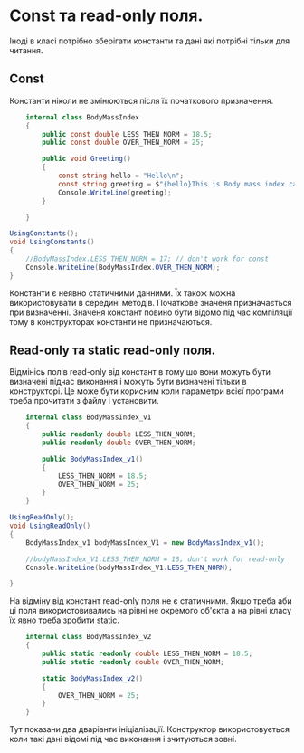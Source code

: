 # Const та read-only поля.

Іноді в класі потрібно зберігати константи та дані які потрібні тільки для читання.

## Const
Константи ніколи не змінюються після їх початкового призначення.
```cs
    internal class BodyMassIndex
    {
        public const double LESS_THEN_NORM = 18.5;
        public const double OVER_THEN_NORM = 25; 

        public void Greeting()
        {
            const string hello = "Hello\n";
            const string greeting = $"{hello}This is Body mass index calculator \n\n";
            Console.WriteLine(greeting);
        }

    }
```
```cs
UsingConstants();
void UsingConstants()
{
    //BodyMassIndex.LESS_THEN_NORM = 17; // don't work for const
    Console.WriteLine(BodyMassIndex.OVER_THEN_NORM);
}
```
Константи є неявно статичними данними. Їх також можна використовувати в середині методів. Початкове значеня призначається при визначенні. Значеня констант повино бути відомо під час компіляції тому в конструкторах константи не призначаються.

## Read-only та static read-only поля.

Відмінісь полів read-only від констант в тому шо вони можуть бути визначені підчас виконання і можуть бути визначені тільки в конструкторі. Це може бути корисним коли параметри всієї програми треба прочитати з файлу і установити.
```cs
    internal class BodyMassIndex_v1
    {
        public readonly double LESS_THEN_NORM;
        public readonly double OVER_THEN_NORM;

        public BodyMassIndex_v1()
        {
            LESS_THEN_NORM = 18.5;
            OVER_THEN_NORM = 25;
        }
    }
```
```cs
UsingReadOnly();
void UsingReadOnly()
{
    BodyMassIndex_v1 bodyMassIndex_V1 = new BodyMassIndex_v1();

    //bodyMassIndex_V1.LESS_THEN_NORM = 18; don't work for read-only
    Console.WriteLine(bodyMassIndex_V1.LESS_THEN_NORM);

}
```
На відміну від констант read-only поля не є статичними. Якшо треба аби ці поля використовивались на рівні не окремого об'єкта а на рівні класу їх явно треба зробити static.
```cs
    internal class BodyMassIndex_v2
    {
        public static readonly double LESS_THEN_NORM = 18.5;
        public static readonly double OVER_THEN_NORM;

        static BodyMassIndex_v2()
        {
            OVER_THEN_NORM = 25;
        }
    }
```
Тут показани два дваріанти ініціалізації. Конструктор використовується коли такі дані відомі під час виконання і зчитуються зовні. 



